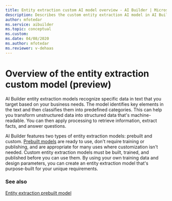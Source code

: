 ```yaml
---
title: Entity extraction custom AI model overview - AI Builder | Microsoft Docs
description: Describes the custom entity extraction AI model in AI Builder.
author: mfotedar
ms.service: aibuilder
ms.topic: conceptual
ms.custom: 
ms.date: 04/08/2020
ms.author: mfotedar
ms.reviewer: v-dehaas
---
```


# Overview of the entity extraction custom model (preview)

AI Builder entity extraction models recognize specific data in text that you target based on your business needs. The model identifies key elements in the text and then classifies them into predefined categories. This can help you transform unstructured data into structured data that's machine-readable. You can then apply processing to retrieve information, extract facts, and answer questions.

AI Builder features two types of entity extraction models: prebuilt and custom. [Prebuilt models](prebuilt-overview.md) are ready to use, don't require training or publishing, and are appropriate for many uses where customization isn't needed. Custom entity extraction models must be built, trained, and published before you can use them. By using your own training data and design parameters, you can create an entity extraction model that's purpose-built for your unique requirements.

### See also

[Entity extraction prebuilt model](prebuilt-entity-extraction.md)
